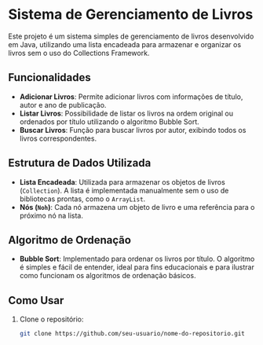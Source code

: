 # Sistema de Gerenciamento de Livros

Este projeto é um sistema simples de gerenciamento de livros desenvolvido em Java, utilizando uma lista encadeada para armazenar e organizar os livros sem o uso do Collections Framework.

## Funcionalidades

- **Adicionar Livros**: Permite adicionar livros com informações de título, autor e ano de publicação.
- **Listar Livros**: Possibilidade de listar os livros na ordem original ou ordenados por título utilizando o algoritmo Bubble Sort.
- **Buscar Livros**: Função para buscar livros por autor, exibindo todos os livros correspondentes.

## Estrutura de Dados Utilizada

- **Lista Encadeada**: Utilizada para armazenar os objetos de livros (`Collection`). A lista é implementada manualmente sem o uso de bibliotecas prontas, como o `ArrayList`.
- **Nós (`Noh`)**: Cada nó armazena um objeto de livro e uma referência para o próximo nó na lista.

## Algoritmo de Ordenação

- **Bubble Sort**: Implementado para ordenar os livros por título. O algoritmo é simples e fácil de entender, ideal para fins educacionais e para ilustrar como funcionam os algoritmos de ordenação básicos.

## Como Usar

1. Clone o repositório:
   ```bash
   git clone https://github.com/seu-usuario/nome-do-repositorio.git
